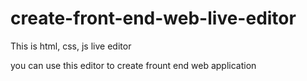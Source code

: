 # create-front-end-web-live-editor

This is html, css, js live editor

you can use this editor to create frount end web application
